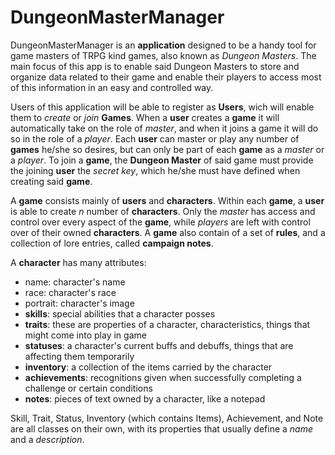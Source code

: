 # DungeonMasterManager

DungeonMasterManager is an **application** designed to be a handy tool for game masters of TRPG kind games, also known as *Dungeon Masters*. The main focus of this app is to enable said Dungeon Masters to store and organize data related to their game and enable their players to access most of this information in an easy and controlled way.

Users of this application will be able to register as **Users**, wich will enable them to *create* or *join* **Games**. When a **user** creates a **game** it will automatically take on the role of *master*, and when it joins a game it will do so in the role of a *player*. Each **user** can master or play any number of **games** he/she so desires, but can only be part of each **game** as a *master* or a *player*.
To join a **game**, the **Dungeon Master** of said game must provide the joining **user** the *secret key*, which he/she must have defined when creating said **game**.

A **game** consists mainly of **users** and **characters**. Within each **game**, a **user** is able to create *n* number of **characters**. Only the *master* has access and control over every aspect of the **game**, while *players* are left with control over of their owned **characters**.
A **game** also contain of a set of **rules**, and a collection of lore entries, called **campaign notes**.

A **character** has many attributes:
* name: character's name
* race: character's race
* portrait: character's image
* **skills**: special abilities that a character posses
* **traits**: these are properties of a character, characteristics, things that might come into play in game
* **statuses**: a character's current buffs and debuffs, things that are affecting them temporarily
* **inventory**: a collection of the items carried by the character
* **achievements**: recognitions given when successfully completing a challenge or certain conditions
* **notes**: pieces of text owned by a character, like a notepad

Skill, Trait, Status, Inventory (which contains Items), Achievement, and Note are all classes on their own, with its properties that usually define a *name* and a *description*.
